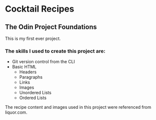 # Cocktail Recipes

## The Odin Project Foundations

This is my first ever project. 

### The skills I used to create this project are:

* Git version control from the CLI
* Basic HTML
    * Headers
    * Paragraphs
    * Links
    * Images
    * Unordered Lists
    * Ordered Lists

The recipe content and images used in this project were referenced from liquor.com.